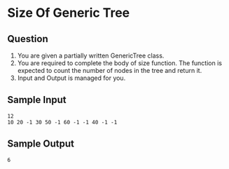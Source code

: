 # Size Of Generic Tree

## Question
1. You are given a partially written GenericTree class.
2. You are required to complete the body of size function. The function is expected to count the number of nodes in the tree and return it.
3. Input and Output is managed for you.

## Sample Input
```
12
10 20 -1 30 50 -1 60 -1 -1 40 -1 -1
```
## Sample Output
```
6
```
